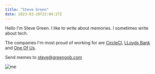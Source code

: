 ```yaml
---
title: "Steve Green"
date: 2023-03-10T22:04:27Z
---
```


Hello I'm Steve Green.
I like to write about memories.
I sometimes write about tech.

The companies I'm most proud of working for are [CircleCI](https://circleci.com), [LLoyds Bank](https://www.lloydsbank.com) and [One Of Us](https://www.weacceptyou.com).

Send memes to steve@greengob.com

![me](/img/me-red-black.jpg)



